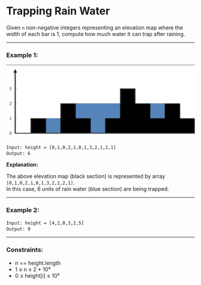 # Trapping Rain Water

Given `n` non-negative integers representing an elevation map where the width of each bar is 1, compute how much water it can trap after raining.

---

### Example 1:

![Example](Example.png)

```
Input: height = [0,1,0,2,1,0,1,3,2,1,2,1]
Output: 6
```

**Explanation:**

The above elevation map (black section) is represented by array `[0,1,0,2,1,0,1,3,2,1,2,1]`.  
In this case, 6 units of rain water (blue section) are being trapped.

---

### Example 2:

```
Input: height = [4,2,0,3,2,5]
Output: 9
```

---

### Constraints:

- n == height.length
- 1 ≤ n ≤ 2 \* 10⁴
- 0 ≤ height[i] ≤ 10⁵

